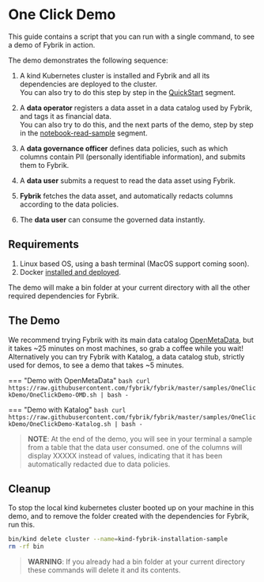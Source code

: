 # One Click Demo

This guide contains a script that you can run with a single command, to see a demo of Fybrik in action.  

The demo demonstrates the following sequence:

1.  A kind Kubernetes cluster is installed and Fybrik and all its dependencies are deployed to the cluster.  
You can also try to do this step by step in the [QuickStart](./quickstart.md) segment.

2.  A **data operator** registers a data asset in a data catalog used by Fybrik, and tags it as financial data.  
You can also try to do this, and the next parts of the demo, step by step in the [notebook-read-sample](../samples/notebook-read.md) segment.


3.  A **data governance officer** defines data policies, such as which columns contain PII (personally identifiable information), and submits them to Fybrik.

4.  A **data user** submits a request to read the data asset using Fybrik.

5.  **Fybrik** fetches the data asset, and automatically redacts columns according to the data policies.

6.  The **data user** can consume the governed data instantly.

## Requirements

1. Linux based OS, using a bash terminal (MacOS support coming soon).
2. Docker [installed and deployed](https://docs.docker.com/get-docker/). 

The demo will make a bin folder at your current directory with all the other required dependencies for Fybrik.

## The Demo
We recommend trying Fybrik with its main data catalog [OpenMetaData](https://open-metadata.org/), but it takes ~25 minutes on most machines, so grab a coffee while you wait!  
Alternatively you can try Fybrik with Katalog,  a data catalog stub, strictly used for demos, to see a demo that takes ~5 minutes.

=== "Demo with OpenMetaData" 
    ```bash
    curl https://raw.githubusercontent.com/fybrik/fybrik/master/samples/OneClickDemo/OneClickDemo-OMD.sh | bash -
    ```

=== "Demo with Katalog" 
    ```bash
    curl https://raw.githubusercontent.com/fybrik/fybrik/master/samples/OneClickDemo/OneClickDemo-Katalog.sh | bash -
    ```

> **NOTE**: At the end of the demo, you will see in your terminal a sample from a table that the data user consumed. one of the columns will display XXXXX instead of values, indicating that it has been automatically redacted due to data policies.

## Cleanup

To stop the local kind kubernetes cluster booted up on your machine in this demo, and to remove the folder created with the dependencies for Fybrik, run this.  

```bash
bin/kind delete cluster --name=kind-fybrik-installation-sample
rm -rf bin 
```

> **WARNING**: If you already had a bin folder at your current directory these commands will delete it and its contents.
